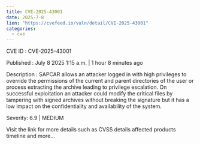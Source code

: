 ```yaml
--- 
title: CVE-2025-43001
date: 2025-7-8
lien: "https://cvefeed.io/vuln/detail/CVE-2025-43001"
categories:
  - cve
---
```


CVE ID : CVE-2025-43001

Published :  July 8
2025
1:15 a.m. | 1 hour
8 minutes ago

Description : SAPCAR allows an attacker logged in with high privileges to override the permissions of the current and parent directories of the user or process extracting the archive
leading to privilege escalation. On successful exploitation
an attacker could modify the critical files by tampering with signed archives without breaking the signature
but it has a low impact on the confidentiality and availability of the system.

Severity: 6.9 | MEDIUM

Visit the link for more details
such as CVSS details
affected products
timeline
and more...

